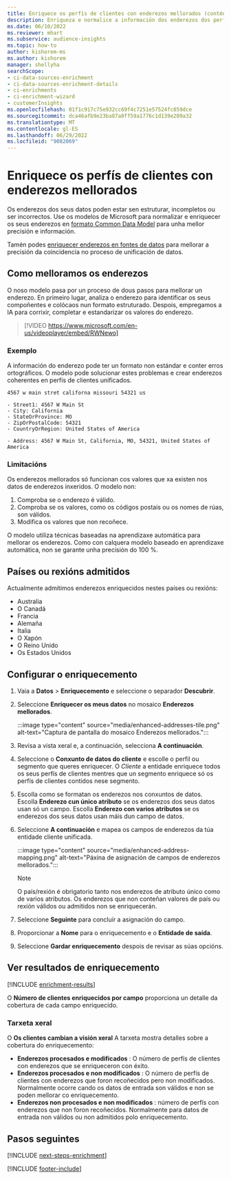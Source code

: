 ```yaml
---
title: Enriquece os perfís de clientes con enderezos mellorados (contén vídeo)
description: Enriqueza e normalice a información dos enderezos dos perfís de clientes cos modelos de Microsoft.
ms.date: 06/10/2022
ms.reviewer: mhart
ms.subservice: audience-insights
ms.topic: how-to
author: kishorem-ms
ms.author: kishorem
manager: shellyha
searchScope:
- ci-data-sources-enrichment
- ci-data-sources-enrichment-details
- ci-enrichments
- ci-enrichment-wizard
- customerInsights
ms.openlocfilehash: 01f1c917c75e932cc69f4c7251e57524fc859dce
ms.sourcegitcommit: dca46afb9e23ba87a0ff59a1776c1d139e209a32
ms.translationtype: MT
ms.contentlocale: gl-ES
ms.lasthandoff: 06/29/2022
ms.locfileid: "9082069"
---
```

# <a name="enrich-customer-profiles-with-enhanced-addresses"></a>Enriquece os perfís de clientes con enderezos mellorados

Os enderezos dos seus datos poden estar sen estruturar, incompletos ou ser incorrectos. Use os modelos de Microsoft para normalizar e enriquecer os seus enderezos en [formato Common Data Model](/common-data-model/schema/core/applicationcommon/address) para unha mellor precisión e información.

Tamén podes [enriquecer enderezos en fontes de datos](data-sources-enrichment.md) para mellorar a precisión da coincidencia no proceso de unificación de datos. 

## <a name="how-we-enhance-addresses"></a>Como melloramos os enderezos

O noso modelo pasa por un proceso de dous pasos para mellorar un enderezo. En primeiro lugar, analiza o enderezo para identificar os seus compoñentes e colócaos nun formato estruturado. Despois, empregamos a IA para corrixir, completar e estandarizar os valores do enderezo.

> [!VIDEO https://www.microsoft.com/en-us/videoplayer/embed/RWNewo]

### <a name="example"></a>Exemplo

A información do enderezo pode ter un formato non estándar e conter erros ortográficos. O modelo pode solucionar estes problemas e crear enderezos coherentes en perfís de clientes unificados.

```Input
4567 w main stret californa missouri 54321 us
```

```Output
- Street1: 4567 W Main St
- City: California
- StateOrProvince: MO
- ZipOrPostalCode: 54321
- CountryOrRegion: United States of America

- Address: 4567 W Main St, California, MO, 54321, United States of America
```

### <a name="limitations"></a>Limitacións

Os enderezos mellorados só funcionan cos valores que xa existen nos datos de enderezos inxeridos. O modelo non:

1. Comproba se o enderezo é válido.
2. Comproba se os valores, como os códigos postais ou os nomes de rúas, son válidos.
3. Modifica os valores que non recoñece.

O modelo utiliza técnicas baseadas na aprendizaxe automática para mellorar os enderezos. Como con calquera modelo baseado en aprendizaxe automática, non se garante unha precisión do 100 %.

## <a name="supported-countries-or-regions"></a>Países ou rexións admitidos

Actualmente admitimos enderezos enriquecidos nestes países ou rexións:

- Australia
- O Canadá
- Francia
- Alemaña
- Italia
- O Xapón
- O Reino Unido
- Os Estados Unidos

## <a name="configure-the-enrichment"></a>Configurar o enriquecemento

1. Vaia a **Datos** > **Enriquecemento** e seleccione o separador **Descubrir**.

1. Seleccione **Enriquecer os meus datos** no mosaico **Enderezos mellorados**.

   :::image type="content" source="media/enhanced-addresses-tile.png" alt-text="Captura de pantalla do mosaico Enderezos mellorados.":::

1. Revisa a vista xeral e, a continuación, selecciona **A continuación**.

1. Seleccione o **Conxunto de datos do cliente** e escolle o perfil ou segmento que queres enriquecer. O *Cliente* a entidade enriquece todos os seus perfís de clientes mentres que un segmento enriquece só os perfís de clientes contidos nese segmento.

1. Escolla como se formatan os enderezos nos conxuntos de datos. Escolla **Enderezo cun único atributo** se os enderezos dos seus datos usan só un campo. Escolla **Enderezo con varios atributos** se os enderezos dos seus datos usan máis dun campo de datos.

1. Seleccione **A continuación** e mapea os campos de enderezos da túa entidade cliente unificada.

    :::image type="content" source="media/enhanced-address-mapping.png" alt-text="Páxina de asignación de campos de enderezos mellorados.":::

   > [!NOTE]
   > O país/rexión é obrigatorio tanto nos enderezos de atributo único como de varios atributos. Os enderezos que non conteñan valores de país ou rexión válidos ou admitidos non se enriquecerán.

1. Seleccione **Seguinte** para concluír a asignación do campo.

1. Proporcionar a **Nome** para o enriquecemento e o **Entidade de saída**.

1. Seleccione **Gardar enriquecemento** despois de revisar as súas opcións.

## <a name="view-enrichment-results"></a>Ver resultados de enriquecemento

[!INCLUDE [enrichment-results](includes/enrichment-results.md)]

O **Número de clientes enriquecidos por campo** proporciona un detalle da cobertura de cada campo enriquecido.

### <a name="overview-card"></a>Tarxeta xeral

O **Os clientes cambian a visión xeral** A tarxeta mostra detalles sobre a cobertura do enriquecemento:

- **Enderezos procesados e modificados** : O número de perfís de clientes con enderezos que se enriqueceron con éxito.
- **Enderezos procesados e non modificados** : O número de perfís de clientes con enderezos que foron recoñecidos pero non modificados. Normalmente ocorre cando os datos de entrada son válidos e non se poden mellorar co enriquecemento.
- **Enderezos non procesados e non modificados** : número de perfís con enderezos que non foron recoñecidos. Normalmente para datos de entrada non válidos ou non admitidos polo enriquecemento.

## <a name="next-steps"></a>Pasos seguintes

[!INCLUDE [next-steps-enrichment](includes/next-steps-enrichment.md)]

[!INCLUDE [footer-include](includes/footer-banner.md)]
